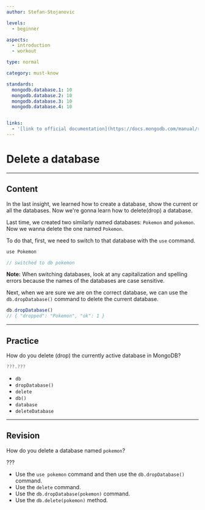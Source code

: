 ```yaml
---
author: Stefan-Stojanovic

levels:
  - beginner

aspects:
  - introduction
  - workout

type: normal

category: must-know

standards:
  mongodb.database.1: 10
  mongodb.database.2: 10
  mongodb.database.3: 10
  mongodb.database.4: 10


links:
  - '[link to official documentation](https://docs.mongodb.com/manual/reference/method/db.dropDatabase/){documentation}'
---
```

# Delete a database
---
## Content

In the last insight, we learned how to create a database, show the current or all the databases. Now we're gonna learn how to delete(drop) a database.

Last time, we created two similarly named databases: `Pokemon` and `pokemon`. Now we wanna delete the one named `Pokemon`.

To do that, first, we need to switch to that database with the `use` command.

```javascript
use Pokemon

// switched to db pokemon
```

**Note:** When switching databases, look at any capitalization and spelling errors because the names of the databases are case sensitive.

Next, when we are sure we are on the correct database, we can use the `db.dropDatabase()` command to delete the current database.

```javascript
db.dropDatabase()
// { "dropped": "Pokemon", "ok": 1 }
```

---
## Practice

How do you delete (drop) the currently active database in MongoDB?

```javascript
???.???
```

* `db`
* `dropDatabase()`
* `delete`
* `db()`
* `database`
* `deleteDatabase`

---
## Revision

How do you delete a database named `pokemon`?

???

* Use the `use pokemon` command and then use the `db.dropDatabase()` command.
* Use the `delete` command.
* Use the `db.dropDatabase(pokemon)` command.
* Use the `db.delete(pokemon)` method.
